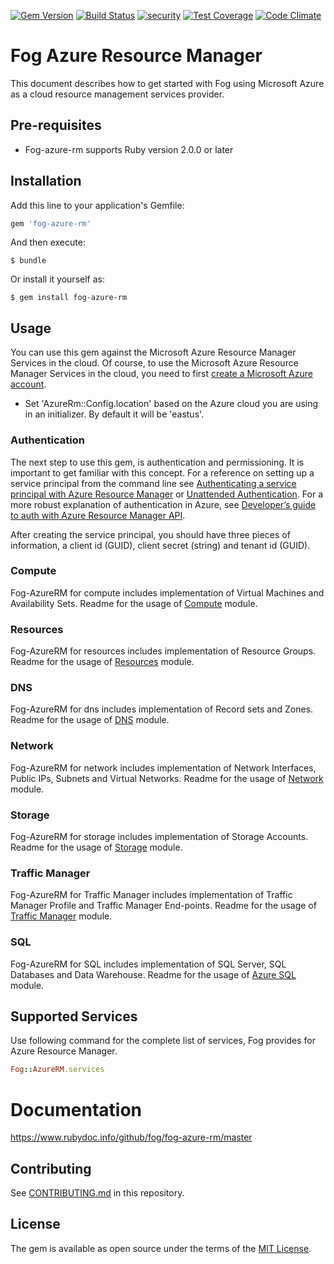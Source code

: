 [![Gem Version](https://badge.fury.io/rb/fog-azure-rm.svg)](https://badge.fury.io/rb/fog-azure-rm)
[![Build Status](https://travis-ci.org/fog/fog-azure-rm.svg?branch=master)](https://travis-ci.org/fog/fog-azure-rm)
[![security](https://hakiri.io/github/fog/fog-azure-rm/master.svg)](https://hakiri.io/github/fog/fog-azure-rm/master)
[![Test Coverage](https://codeclimate.com/github/fog/fog-azure-rm/badges/coverage.svg)](https://codeclimate.com/github/fog/fog-azure-rm/coverage)
[![Code Climate](https://codeclimate.com/github/fog/fog-azure-rm/badges/gpa.svg)](https://codeclimate.com/github/fog/fog-azure-rm)

# Fog Azure Resource Manager

This document describes how to get started with Fog using Microsoft Azure as a cloud resource management services provider.

## Pre-requisites

* Fog-azure-rm supports Ruby version 2.0.0 or later

## Installation

Add this line to your application's Gemfile:

```ruby
gem 'fog-azure-rm'
```

And then execute:

    $ bundle

Or install it yourself as:

    $ gem install fog-azure-rm
    
    
## Usage

You can use this gem against the Microsoft Azure Resource Manager Services in the cloud. Of course, to use the Microsoft Azure Resource Manager Services in the cloud, you need to first [create a Microsoft Azure account](http://www.azure.com/en-us/pricing/free-trial/).
* Set 'AzureRm::Config.location' based on the Azure cloud you are using in an initializer. By default it will be 'eastus'.

### Authentication

The next step to use this gem, is authentication and permissioning. It is important to get familiar with this concept. For a reference on setting up a service principal from the command line see
[Authenticating a service principal with Azure Resource Manager](http://aka.ms/cli-service-principal) or
[Unattended Authentication](http://aka.ms/auth-unattended). For a more robust explanation of authentication in Azure,
see [Developer’s guide to auth with Azure Resource Manager API](http://aka.ms/arm-auth-dev-guide).

After creating the service principal, you should have three pieces of information, a client id (GUID), client secret
(string) and tenant id (GUID).

### Compute

  Fog-AzureRM for compute includes implementation of Virtual Machines and Availability Sets. Readme for the usage of [Compute](https://github.com/fog/fog-azure-rm/blob/master/lib/fog/azurerm/docs/compute.md) module.

### Resources

  Fog-AzureRM for resources includes implementation of Resource Groups. Readme for the usage of [Resources](https://github.com/fog/fog-azure-rm/blob/master/lib/fog/azurerm/docs/resources.md) module.

### DNS

  Fog-AzureRM for dns includes implementation of Record sets and Zones. Readme for the usage of [DNS](https://github.com/fog/fog-azure-rm/blob/master/lib/fog/azurerm/docs/dns.md) module.

### Network

  Fog-AzureRM for network includes implementation of Network Interfaces, Public IPs, Subnets and Virtual Networks. Readme for the usage of [Network](https://github.com/fog/fog-azure-rm/blob/master/lib/fog/azurerm/docs/network.md) module.

### Storage

  Fog-AzureRM for storage includes implementation of Storage Accounts. Readme for the usage of [Storage](https://github.com/fog/fog-azure-rm/blob/master/lib/fog/azurerm/docs/storage.md) module.
  
### Traffic Manager
  
  Fog-AzureRM for Traffic Manager includes implementation of Traffic Manager Profile and Traffic Manager End-points. Readme for the usage of [Traffic Manager](https://github.com/fog/fog-azure-rm/blob/master/lib/fog/azurerm/docs/traffic_manager.md) module.

### SQL 
  
  Fog-AzureRM for SQL includes implementation of SQL Server, SQL Databases and Data Warehouse. Readme for the usage of [Azure SQL](https://github.com/fog/fog-azure-rm/blob/master/lib/fog/azurerm/docs/sql.md) module.

## Supported Services

Use following command for the complete list of services, Fog provides for Azure Resource Manager.

```ruby
Fog::AzureRM.services
```
# Documentation 

https://www.rubydoc.info/github/fog/fog-azure-rm/master
  
## Contributing

See [CONTRIBUTING.md](https://github.com/fog/fog-azure-rm/blob/master/CONTRIBUTING.md) in this repository.

## License

The gem is available as open source under the terms of the [MIT License](http://opensource.org/licenses/MIT).





